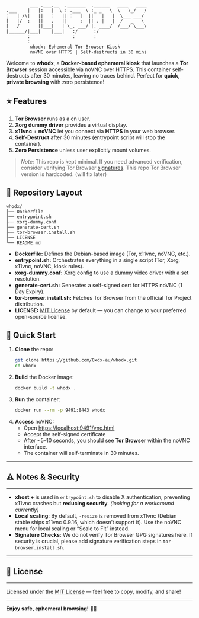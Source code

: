 ```

         ___ .___.__  ._______  .______   ____   ____
.___    |   |:   |  \ : .___  \ :_ _   \  \   \_/   /
:   | /\|   ||   :   || :   |  ||   |   |  \___ ___/ 
|   |/  :   ||   .   ||     :  || . |   |  /   _   \ 
|   /       ||___|   | \_. ___/ |. ____/  /___/ \___\
|______/|___|    |___|   :/      :/                  
        :                :       :                   
        :                                            
         whodx: Ephemeral Tor Browser Kiosk
         noVNC over HTTPS | Self-destructs in 30 mins
```

Welcome to **whodx**, a **Docker-based ephemeral kiosk** that launches a **Tor Browser** session accessible via noVNC over HTTPS. This container self-destructs after 30 minutes, leaving no traces behind. Perfect for **quick, private browsing** with zero persistence!

## ⭐ Features

1. **Tor Browser** runs as a cn user.
2. **Xorg dummy driver** provides a virtual display.  
3. **x11vnc** + **noVNC** let you connect via **HTTPS** in your web browser.  
4. **Self-Destruct** after 30 minutes (entrypoint script will stop the container).  
5. **Zero Persistence** unless user explicitly mount volumes.  

> _Note:_ This repo is kept minimal. If you need advanced verification, consider verifying Tor Browser [signatures](https://support.torproject.org/tbb/how-to-verify-signature/). This repo Tor Browser version is hardcoded. (will fix later)


## 📁 Repository Layout

```
whodx/
├── Dockerfile
├── entrypoint.sh
├── xorg-dummy.conf
├── generate-cert.sh
├── tor-browser.install.sh
├── LICENSE
└── README.md
```
- **Dockerfile:** Defines the Debian-based image (Tor, x11vnc, noVNC, etc.).  
- **entrypoint.sh:** Orchestrates everything in a single script (Tor, Xorg, x11vnc, noVNC, kiosk rules).  
- **xorg-dummy.conf:** Xorg config to use a dummy video driver with a set resolution.  
- **generate-cert.sh:** Generates a self-signed cert for HTTPS noVNC (1 Day Expiry).  
- **tor-browser.install.sh:** Fetches Tor Browser from the official Tor Project distribution.  
- **LICENSE:** [MIT License](LICENSE) by default — you can change to your preferred open-source license.  


## 🚀 Quick Start

1. **Clone** the repo:
   ```bash
   git clone https://github.com/0xdx-au/whodx.git
   cd whodx
   ```
2. **Build** the Docker image:
   ```bash
   docker build -t whodx .
   ```
3. **Run** the container:
   ```bash
   docker run --rm -p 9491:8443 whodx
   ```
4. **Access** noVNC:
   - Open [https://localhost:9491/vnc.html](https://localhost:9491/vnc.html)  
   - Accept the self-signed certificate  
   - After ~5–10 seconds, you should see **Tor Browser** within the noVNC interface.  
   - The container will self-terminate in 30 minutes.  
---
## ⚠️ Notes & Security
---
- **xhost +** is used in `entrypoint.sh` to disable X authentication, preventing x11vnc crashes but **reducing security**.  *(looking for a workaround currently)*
- **Local scaling**: By default, `-resize` is removed from x11vnc (Debian stable ships x11vnc 0.9.16, which doesn’t support it). Use the noVNC menu for local scaling or “Scale to Fit” instead.  
- **Signature Checks**: We do not verify Tor Browser GPG signatures here. If security is crucial, please add signature verification steps in `tor-browser.install.sh`.  
---
## 📜 License
---
Licensed under the [MIT License](LICENSE) — feel free to copy, modify, and share!  

---  
**Enjoy safe, ephemeral browsing!** 👾🔐  
